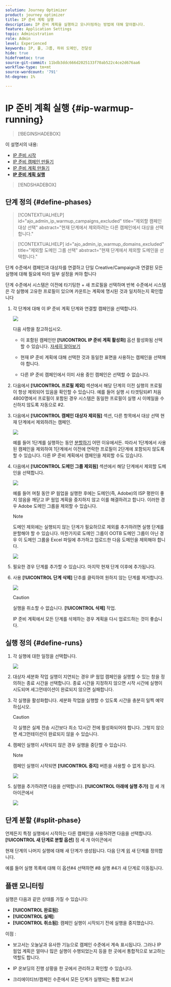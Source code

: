 ```yaml
---
solution: Journey Optimizer
product: journey optimizer
title: IP 준비 계획 실행
description: IP 준비 계획을 실행하고 모니터링하는 방법에 대해 알아봅니다.
feature: Application Settings
topic: Administration
role: Admin
level: Experienced
keywords: IP, 풀, 그룹, 하위 도메인, 전달성
hide: true
hidefromtoc: true
source-git-commit: 11bdb3ddc666d2025133f70ab522c4ce2d676aa6
workflow-type: tm+mt
source-wordcount: '791'
ht-degree: 1%

---
```


# IP 준비 계획 실행 {#ip-warmup-running}

>[!BEGINSHADEBOX]

이 설명서의 내용:

* [IP 준비 시작](ip-warmup-gs.md)
* [IP 준비 캠페인 만들기](ip-warmup-campaign.md)
* [IP 준비 계획 만들기](ip-warmup-plan.md)
* **[IP 준비 계획 실행](ip-warmup-running.md)**

>[!ENDSHADEBOX]

## 단계 정의 {#define-phases}

>[!CONTEXTUALHELP]
>id="ajo_admin_ip_warmup_campaigns_excluded"
>title="제외할 캠페인 대상 선택"
>abstract="현재 단계에서 제외하려는 다른 캠페인에서 대상을 선택합니다."

>[!CONTEXTUALHELP]
>id="ajo_admin_ip_warmup_domains_excluded"
>title="제외할 도메인 그룹 선택"
>abstract="현재 단계에서 제외할 도메인을 선택합니다."

단계 수준에서 캠페인과 대상자를 연결하고 단일 Creative/Campaign과 연결된 모든 실행에 대해 필요에 따라 일부 설정을 켜야 합니다

단계 수준에서 시스템은 이전에 타기팅한 + 새 프로필을 선택하며 반복 수준에서 시스템은 각 실행에 고유한 프로필이 있으며 카운트는 계획에 명시된 것과 일치하는지 확인합니다

1. 각 단계에 대해 이 IP 준비 계획 단계와 연결할 캠페인을 선택합니다.

   ![](assets/ip-warmup-plan-select-campaign.png)

   다음 사항을 참고하십시오.

   * 이 포함된 캠페인만 **[!UICONTROL IP 준비 계획 활성화]** 옵션 활성화됨 <!--and live?--> 선택할 수 있습니다. [자세히 알아보기](#create-ip-warmup-campaign)

   * 현재 IP 준비 계획에 대해 선택한 것과 동일한 표면을 사용하는 캠페인을 선택해야 합니다.

   * 다른 IP 준비 캠페인에서 이미 사용 중인 캠페인은 선택할 수 없습니다.

1. 다음에서 **[!UICONTROL 프로필 제외]** 섹션에서 해당 단계의 이전 실행의 프로필이 항상 제외되어 있음을 확인할 수 있습니다. 예를 들어 실행 시 타겟팅되#1 처음 4800명에서 프로필이 포함된 경우 시스템은 동일한 프로필이 실행 시 이메일을 수신하지 않도록 자동으로 #2.

1. 다음에서 **[!UICONTROL 캠페인 대상자 제외됨]** 섹션, 다른 항목에서 대상 선택 <!--executed/live?-->현재 단계에서 제외하려는 캠페인.

   ![](assets/ip-warmup-plan-exclude-campaigns.png)

   예를 들어 1단계를 실행하는 동안 [분할하기](#split-phase) 어떤 이유에서든. 따라서 1단계에서 사용된 캠페인을 제외하여 1단계에서 이전에 연락한 프로필이 2단계에 포함되지 않도록 할 수 있습니다. 다른 IP 준비 계획에서 캠페인을 제외할 수도 있습니다.

1. 다음에서 **[!UICONTROL 도메인 그룹 제외됨]** 섹션에서 해당 단계에서 제외할 도메인을 선택합니다.

   ![](assets/ip-warmup-plan-exclude-domains.png)

   예를 들어 며칠 동안 IP 웜업을 실행한 후에는 도메인(즉, Adobe)의 ISP 평판이 좋지 않음을 깨닫고 IP 웜업 계획을 중지하지 않고 이를 해결하려고 합니다. 이러한 경우 Adobe 도메인 그룹을 제외할 수 있습니다.

   >[!NOTE]
   >
   >도메인 제외에는 실행되지 않는 단계가 필요하므로 제외를 추가하려면 실행 단계를 분할해야 할 수 있습니다. 마찬가지로 도메인 그룹이 OOTB 도메인 그룹이 아닌 경우 이 도메인 그룹을 Excel 파일에 추가하고 업로드한 다음 도메인을 제외해야 합니다.

   ![](assets/ip-warmup-plan-phase-1.png)

1. 필요한 경우 단계를 추가할 수 있습니다. 마지막 현재 단계 이후에 추가됩니다.

1. 사용 **[!UICONTROL 단계 삭제]** 단추를 클릭하여 원하지 않는 단계를 제거합니다.

   ![](assets/ip-warmup-plan-add-delete-phases.png)

   >[!CAUTION]
   >
   >실행을 취소할 수 없습니다. **[!UICONTROL 삭제]** 작업.
   >
   >IP 준비 계획에서 모든 단계를 삭제하는 경우 계획을 다시 업로드하는 것이 좋습니다.

## 실행 정의 {#define-runs}

1. 각 실행에 대한 일정을 선택합니다. <!--which is actually a window of opportunity. meaning? how many hours? shall we specify that to clarify?-->

   ![](assets/ip-warmup-plan-send-time.png)

1. 대상자 세분화 작업 실행이 지연되는 경우 IP 웜업 캠페인을 실행할 수 있는 창을 정의하는 종료 시간을 선택합니다. 종료 시간을 지정하지 않으면 시작 시간에 실행이 시도되며 세그먼테이션이 완료되지 않으면 실패합니다.

1. 각 실행을 활성화합니다. 세분화 작업을 실행할 수 있도록 시간을 충분히 일찍 예약하십시오. <!--explain how you can evaluate a proper time-->

   >[!CAUTION]
   >
   >각 실행은 실제 전송 시간보다 최소 12시간 전에 활성화되어야 합니다. 그렇지 않으면 세그먼테이션이 완료되지 않을 수 있습니다. <!--How do you know when segmentation is complete? Is there a way to prevent user from scheduling less than 12 hours before the segmentation job?-->

   <!--Sart to execute on every day basis by simply clicking the play button > for each run? do you have to come back every day to activate each run? or can you schedule them one after the other?)-->

1. 캠페인 실행이 시작되지 않은 경우 실행을 중단할 수 있습니다.<!--why?-->

   >[!NOTE]
   >
   >캠페인 실행이 시작되면 **[!UICONTROL 중지]** 버튼을 사용할 수 없게 됩니다. <!--TBC in UI-->

   ![](assets/ip-warmup-plan-stop-run.png)

1. 실행을 추가하려면 다음을 선택합니다. **[!UICONTROL 아래에 실행 추가]** 점 세 개 아이콘에서

   ![](assets/ip-warmup-plan-run-more-actions.png)

## 단계 분할 {#split-phase}

언제든지 특정 실행에서 시작하는 다른 캠페인을 사용하려면 다음을 선택합니다. **[!UICONTROL 새 단계로 분할 옵션]** 점 세 개 아이콘에서

현재 단계의 나머지 실행에 대해 새 단계가 생성됩니다. 다음 단계 [위](#define-phases) 새 단계를 정의합니다.

예를 들어 실행 목록에 대해 이 옵션#4 선택하면 #8 실행 #4가 새 단계로 이동됩니다.

<!--
You don't have to decide the campaign upfront. You can do a split later. It's a work in progress plan: you activate one run at a time with a campaign and you always have the flexibility to modify it while working on it.

But need to explain in which case you want to modify campaigns, provide examples
-->

## 플랜 모니터링

실행은 다음과 같은 상태를 가질 수 있습니다<!--TBC with Medha-->:

* **[!UICONTROL 완료됨]**:
* **[!UICONTROL 실패]**:
* **[!UICONTROL 취소됨]**: 캠페인 실행이 시작되기 전에 실행을 중지했습니다.

이점 :

* 보고서는 오늘날과 유사한 기능으로 캠페인 수준에서 계속 표시됩니다. 그러나 IP 웜업 계획은 얼마나 많은 실행이 수행되었는지 등을 한 곳에서 통합적으로 보고하는 역할도 합니다.

* IP 온보딩의 진행 상황을 한 곳에서 관리하고 확인할 수 있습니다.

* 크리에이티브/캠페인 수준에서 모든 단계가 실행되는 통합 보고서